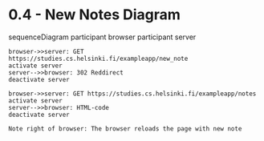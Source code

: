 # 0.4 - New Notes Diagram

sequenceDiagram
    participant browser
    participant server

    browser->>server: GET https://studies.cs.helsinki.fi/exampleapp/new_note
    activate server
    server-->>browser: 302 Reddirect
    deactivate server

    browser->>server: GET https://studies.cs.helsinki.fi/exampleapp/notes
    activate server
    server-->>browser: HTML-code
    deactivate server

    Note right of browser: The browser reloads the page with new note